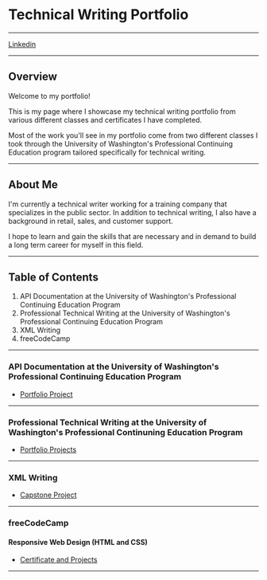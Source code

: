 # Technical Writing Portfolio

-------------------------

[Linkedin](https://www.linkedin.com/in/andysul/)

-------------------------

## Overview

Welcome to my portfolio!

This is my page where I showcase my technical writing portfolio from various different classes and certificates I have completed.

Most of the work you'll see in my portfolio come from two different classes I took through the University of Washington's Professional Continuing Education program tailored specifically for technical writing.

-------------------------

## About Me

I'm currently a technical writer working for a training company that specializes in the public sector. In addition to technical writing, I also have a background in retail, sales, and customer support. 

I hope to learn and gain the skills that are necessary and in demand to build a long term career for myself in this field. 

-------------------------

## **Table of Contents**

1. API Documentation at the University of Washington's Professional Continuing Education Program
2. Professional Technical Writing at the University of Washington's Professional Continuing Education Program
3. XML Writing
4. freeCodeCamp
   
-------------------------

### API Documentation at the University of Washington's Professional Continuing Education Program

* [Portfolio Project](UW_API/uw_api.md)

-------------------------

### Professional Technical Writing at the University of Washington's Professional Continuning Education Program

* [Portfolio Projects](UW_PTW/uw_ptw.md)

-------------------------

### XML Writing

* [Capstone Project](XML/xml_writing.md)

-------------------------

### freeCodeCamp 

#### Responsive Web Design (HTML and CSS) 

* [Certificate and Projects](https://www.freecodecamp.org/certification/skym97/responsive-web-design)

-------------------------
